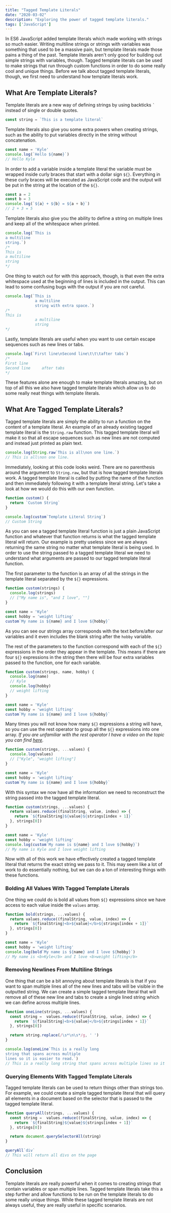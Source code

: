 ```yaml
---
title: "Tagged Template Literals"
date: "2020-03-02"
description: "Exploring the power of tagged template literals."
tags: ['JavaScript']
---
```


In ES6 JavaScript added template literals which made working with strings so much easier. Writing multiline strings or strings with variables was something that used to be a massive pain, but template literals made those pains a thing of the past. Template literals aren't only good for building out simple strings with variables, though. Tagged template literals can be used to make strings that run through custom functions in order to do some really cool and unique things. Before we talk about tagged template literals, though, we first need to understand how template literals work.

## What Are Template Literals?

Template literals are a new way of defining strings by using backticks `` ` `` instead of single or double quotes.
```js
const string = `This is a template literal`
```

Template literals also give you some extra powers when creating strings, such as the ability to put variables directly in the string without concatenation.
```js
const name = 'Kyle'
console.log(`Hello ${name}`)
// Hello Kyle
```
In order to add a variable inside a template literal the variable must be wrapped inside curly braces that start with a dollar sign `${}`. Everything in these curly braces will be executed as JavaScript code and the output will be put in the string at the location of the `${}`.
```js
const a = 2
const b = 3
console.log(`${a} + ${b} = ${a + b}`)
// 2 + 3 = 5
```
Template literals also give you the ability to define a string on multiple lines and keep all of the whitespace when printed.
```js
console.log(`This is
a multiline
string.`)
/*
This is
a multiline
string
*/
```
One thing to watch out for with this approach, though, is that even the extra whitespace used at the beginning of lines is included in the output. This can lead to some confusing bugs with the output if you are not careful.
```js
console.log(`This is
             a multiline
             string with extra space.`)
/*
This is
             a multiline
             string
*/
```
Lastly, template literals are useful when you want to use certain escape sequences such as new lines or tabs.
```js
console.log(`First line\nSecond line\t\t\tafter tabs`)
/*
First line
Second line     after tabs
*/
```
These features alone are enough to make template literals amazing, but on top of all this we also have tagged template literals which allow us to do some really neat things with template literals.

## What Are Tagged Template Literals?

Tagged template literals are simply the ability to run a function on the content of a template literal. An example of an already existing tagged template literal is the `String.raw` function. This tagged template literal will make it so that all escape sequences such as new lines are not computed and instead just printed as plain text.
```js
console.log(String.raw`This is all\non one line.`)
// This is all\non one line.
```
Immediately, looking at this code looks weird. There are no parenthesis around the argument to `String.raw`, but that is how tagged template literals work. A tagged template literal is called by putting the name of the function and then immediately following it with a template literal string. Let's take a look at how we would do this with our own function.
```js
function custom() {
  return `Custom String`
}

console.log(custom`Template Literal String`)
// Custom String
```
As you can see a tagged template literal function is just a plain JavaScript function and whatever that function returns is what the tagged template literal will return. Our example is pretty useless since we are always returning the same string no matter what template literal is being used. In order to use the string passed to a tagged template literal we need to understand what arguments are passed to our tagged template literal function.

The first parameter to the function is an array of all the strings in the template literal separated by the `${}` expressions.
```js
function custom(strings) {
  console.log(strings)
  // ["My name is", "and I love", ""]
}

const name = 'Kyle'
const hobby = 'weight lifting'
custom`My name is ${name} and I love ${hobby}`
```
As you can see our strings array corresponds with the text before/after our variables and it even includes the blank string after the `hobby` variable.

The rest of the parameters to the function correspond with each of the `${}` expressions in the order they appear in the template. This means if there are four `${}` expressions in the string then there will be four extra variables passed to the function, one for each variable.
```js
function custom(strings, name, hobby) {
  console.log(name)
  // Kyle
  console.log(hobby)
  // weight lifting
}

const name = 'Kyle'
const hobby = 'weight lifting'
custom`My name is ${name} and I love ${hobby}`
```
Many times you will not know how many `${}` expressions a string will have, so you can use the rest operator to group all the `${}` expressions into one array. *If you are unfamiliar with the rest operator I have a video on the topic you can find [here](https://youtu.be/NIq3qLaHCIs).*
```js
function custom(strings, ...values) {
  console.log(values)
  // ["Kyle", "weight lifting"]
}

const name = 'Kyle'
const hobby = 'weight lifting'
custom`My name is ${name} and I love ${hobby}`
```

With this syntax we now have all the information we need to reconstruct the string passed into the tagged template literal.
```js
function custom(strings, ...values) {
  return values.reduce((finalString, value, index) => {
    return `${finalString}${value}${strings[index + 1]}`
  }, strings[0])
}

const name = 'Kyle'
const hobby = 'weight lifting'
console.log(custom`My name is ${name} and I love ${hobby}`)
// My name is Kyle and I love weight lifting
```
Now with all of this work we have effectively created a tagged template literal that returns the exact string we pass to it. This may seem like a lot of work to do essentially nothing, but we can do a ton of interesting things with these functions.

### Bolding All Values With Tagged Template Literals

One thing we could do is bold all values from `${}` expressions since we have access to each value inside the `values` array.
```js
function bold(strings, ...values) {
  return values.reduce((finalString, value, index) => {
    return `${finalString}<b>${value}</b>${strings[index + 1]}`
  }, strings[0])
}

const name = 'Kyle'
const hobby = 'weight lifting'
console.log(bold`My name is ${name} and I love ${hobby}`)
// My name is <b>Kyle</b> and I love <b>weight lifting</b>
```

### Removing Newlines From Multiline Strings

One thing that can be a bit annoying about template literals is that if you want to span multiple lines all of the new lines and tabs will be visible in the outputted string. We can create a simple tagged template literal that will remove all of these new line and tabs to create a single lined string which we can define across multiple lines.

```js
function oneLine(strings, ...values) {
  const string =  values.reduce((finalString, value, index) => {
    return `${finalString}<b>${value}</b>${strings[index + 1]}`
  }, strings[0])

  return string.replace(/\s*\n\s*/g, ' ')
}

console.log(oneLine`This is a really long
string that spans across multiple
lines so it is easier to read.`)
// This is a really long string that spans across multiple lines so it is easier to read.
```

### Querying Elements With Tagged Template Literals

Tagged template literals can be used to return things other than strings too. For example, we could create a simple tagged template literal that will query all elements in a document based on the selector that is passed to the tagged template literal.
```js
function queryAll(strings, ...values) {
  const string =  values.reduce((finalString, value, index) => {
    return `${finalString}${value}${strings[index + 1]}`
  }, strings[0])

  return document.querySelectorAll(string)
}

queryAll`div`
// This will return all divs on the page
```

## Conclusion

Template literals are really powerful when it comes to creating strings that contain variables or span multiple lines. Tagged template literals take this a step further and allow functions to be run on the template literals to do some really unique things. While these tagged template literals are not always useful, they are really useful in specific scenarios.